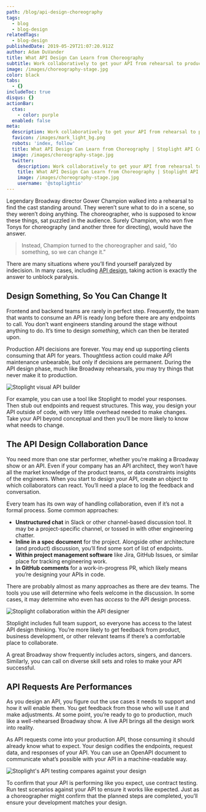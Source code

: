 ```yaml
---
path: /blog/api-design-choreography
tags:
  - blog
  - blog-design
relatedTags:
  - blog-design
publishedDate: 2019-05-29T21:07:20.912Z
author: Adam DuVander
title: What API Design Can Learn from Choreography
subtitle: Work collaboratively to get your API from rehearsal to production
image: /images/choreography-stage.jpg
color: black
tabs:
  - {}
includeToc: true
disqus: {}
actionBar:
  ctas:
    - color: purple
  enabled: false
meta:
  description: Work collaboratively to get your API from rehearsal to production
  favicon: /images/mark_light_bg.png
  robots: 'index, follow'
  title: What API Design Can Learn from Choreography | Stoplight API Corner
  image: /images/choreography-stage.jpg
  twitter:
    description: Work collaboratively to get your API from rehearsal to production
    title: What API Design Can Learn from Choreography | Stoplight API Corner
    image: /images/choreography-stage.jpg
    username: '@stoplightio'
---
```


Legendary Broadway director Gower Champion walked into a rehearsal to find the cast standing around. They weren’t sure what to do in a scene, so they weren’t doing anything. The choreographer, who is supposed to know these things, sat puzzled in the audience. Surely Champion, who won five Tonys for choreography (and another three for directing), would have the answer.

> Instead, Champion turned to the choreographer and said, “do something, so we can change it.”

There are many situations where you’ll find yourself paralyzed by indecision. In many cases, including [API design](https://stoplight.io/design/), taking action is exactly the answer to unblock paralysis.

## Design Something, So You Can Change It

Frontend and backend teams are rarely in perfect step. Frequently, the team that wants to consume an API is ready long before there are any endpoints to call. You don’t want engineers standing around the stage without anything to do. It’s time to design _something_, which can then be iterated upon.

Production API decisions are forever. You may end up supporting clients consuming that API for years. Thoughtless action could make API maintenance unbearable, but only if decisions are permanent. During the API design phase, much like Broadway rehearsals, you may try things that never make it to production.

![Stoplight visual API builder](/images/design_header.png)

For example, you can use a tool like Stoplight to model your responses. Then stub out endpoints and request structures. This way, you design your API outside of code, with very little overhead needed to make changes. Take your API beyond conceptual and then you’ll be more likely to know what needs to change.

## The API Design Collaboration Dance

You need more than one star performer, whether you’re making a Broadway show or an API. Even if your company has an API architect, they won’t have all the market knowledge of the product teams, or data constraints insights of the engineers. When you start to design your API, create an object to which collaborators can react. You’ll need a place to log the feedback and conversation.

Every team has its own way of handling collaboration, even if it’s not a formal process. Some common approaches:

- **Unstructured chat** in Slack or other channel-based discussion tool. It may be a project-specific channel, or tossed in with other engineering chatter.
- **Inline in a spec document** for the project. Alongside other architecture (and product) discussion, you’ll find some sort of list of endpoints.
- **Within project management software** like Jira, GitHub Issues, or similar place for tracking engineering work.
- **In GitHub comments** for a work-in-progress PR, which likely means you’re designing your APIs in code.

There are probably almost as many approaches as there are dev teams. The tools you use will determine who feels welcome in the discussion. In some cases, it may determine who even has _access_ to the API design process.

![Stoplight collaboration within the API designer](/images/design_collaborate.png)

Stoplight includes full team support, so everyone has access to the latest API design thinking. You’re more likely to get feedback from product, business development, or other relevant teams if there’s a comfortable place to collaborate.

A great Broadway show frequently includes actors, singers, and dancers. Similarly, you can call on diverse skill sets and roles to make your API successful.

## API Requests Are Performances

As you design an API, you figure out the use cases it needs to support and how it will enable them. You get feedback from those who will use it and make adjustments. At some point, you’re ready to go to production, much like a well-rehearsed Broadway show. A live API brings all the design work into reality.

As API requests come into your production API, those consuming it should already know what to expect. Your design codifies the endpoints, request data, and responses of your API. You can use an OpenAPI document to communicate what’s possible with your API in a machine-readable way.

![Stoplight's API testing compares against your design](/images/testing_header.png)

To confirm that your API is performing like you expect, use contract testing. Run test scenarios against your API to ensure it works like expected. Just as a choreographer might confirm that the planned steps are completed, you’ll ensure your development matches your design.
